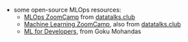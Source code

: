 - some open-source MLOps resources:
	- [MLOps ZoomCamp](https://github.com/DataTalksClub/mlops-zoomcamp?tab=readme-ov-file) from [datatalks.club](https://datatalks.club/)
	- [Machine Learning ZoomCamp](https://github.com/DataTalksClub/machine-learning-zoomcamp), also from [datatalks.club](https://datatalks.club/)
	- [ML for Developers](https://madewithml.com/), from Goku Mohandas